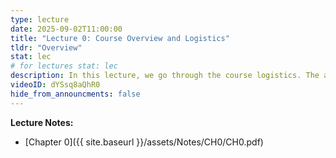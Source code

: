 ```yaml
---
type: lecture
date: 2025-09-02T11:00:00
title: "Lecture 0: Course Overview and Logistics"
tldr: "Overview"
stat: lec
# for lectures stat: lec
description: In this lecture, we go through the course logistics. The audio quality is poor, as the teaching station did not work. 
videoID: dYSsq8aQhR0 
hide_from_announcments: false
---
```

**Lecture Notes:**
- [Chapter 0]({{ site.baseurl }}/assets/Notes/CH0/CH0.pdf)
